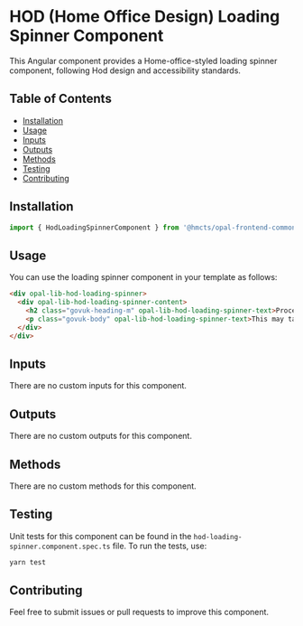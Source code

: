 # HOD (Home Office Design) Loading Spinner Component

This Angular component provides a Home-office-styled loading spinner component, following Hod design and accessibility standards.

## Table of Contents

- [Installation](#installation)
- [Usage](#usage)
- [Inputs](#inputs)
- [Outputs](#outputs)
- [Methods](#methods)
- [Testing](#testing)
- [Contributing](#contributing)

## Installation

```typescript
import { HodLoadingSpinnerComponent } from '@hmcts/opal-frontend-common/components/hod/hod-loading-spinner';
```

## Usage

You can use the loading spinner component in your template as follows:

```html
<div opal-lib-hod-loading-spinner>
  <div opal-lib-hod-loading-spinner-content>
    <h2 class="govuk-heading-m" opal-lib-hod-loading-spinner-text>Processing request</h2>
    <p class="govuk-body" opal-lib-hod-loading-spinner-text>This may take up to 3 minutes</p>
  </div>
</div>
```

## Inputs

There are no custom inputs for this component.

## Outputs

There are no custom outputs for this component.

## Methods

There are no custom methods for this component.

## Testing

Unit tests for this component can be found in the `hod-loading-spinner.component.spec.ts` file. To run the tests, use:

```bash
yarn test
```

## Contributing

Feel free to submit issues or pull requests to improve this component.
